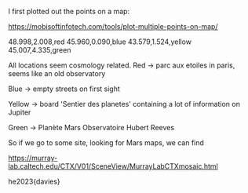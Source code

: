 I first plotted out the points on a map:

https://mobisoftinfotech.com/tools/plot-multiple-points-on-map/

48.998,2.008,red
45.960,0.090,blue
43.579,1.524,yellow
45.007,4.335,green


All locations seem cosmology related.
Red -> parc aux etoiles in paris, seems like an old observatory

Blue -> empty streets on first sight

Yellow -> board 'Sentier des planetes' containing a lot of information on Jupiter

Green -> Planète Mars Observatoire Hubert Reeves

So if we go to some site, looking for Mars maps, we can find

https://murray-lab.caltech.edu/CTX/V01/SceneView/MurrayLabCTXmosaic.html

he2023{davies}